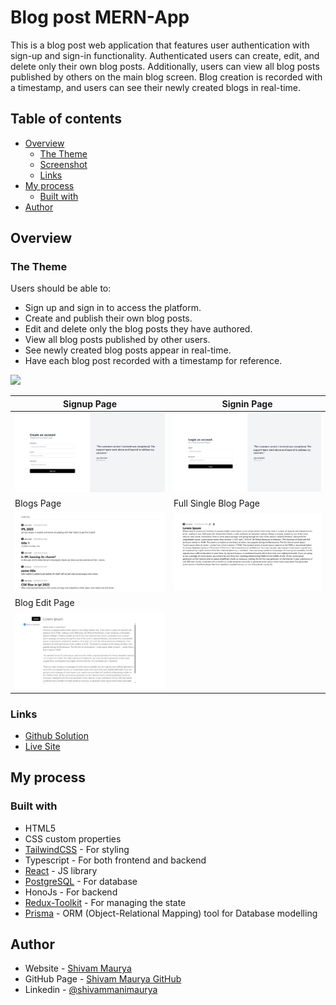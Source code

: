 # Blog post MERN-App

This is a blog post web application that features user authentication with sign-up and sign-in functionality. Authenticated users can create, edit, and delete only their own blog posts. Additionally, users can view all blog posts published by others on the main blog screen. Blog creation is recorded with a timestamp, and users can see their newly created blogs in real-time.

## Table of contents

-   [Overview](#overview)
    -   [The Theme](#the-theme)
    -   [Screenshot](#screenshot)
    -   [Links](#links)
-   [My process](#my-process)
    -   [Built with](#built-with)
-   [Author](#author)

## Overview

### The Theme

Users should be able to:

-   Sign up and sign in to access the platform.
-   Create and publish their own blog posts.
-   Edit and delete only the blog posts they have authored.
-   View all blog posts published by other users.
-   See newly created blog posts appear in real-time.
-   Have each blog post recorded with a timestamp for reference.


![](./screenshot.jpg)

| Signup Page                                                       | Signin Page                                                          |
| ----------------------------------------------------------------- | -------------------------------------------------------------------- |
| ![Tablet](./src/assets/images/screenshots/signupPage.png)         | ![Mobile](./src/assets/images/screenshots/signinPage.png)            |
| Blogs Page                                                        | Full Single Blog Page                                                |
| ![Tablet](./src/assets/images/screenshots/blogsPage.png)          | ![Mobile](./src/assets/images/screenshots/singleBlogPage.png)        |
| Blog Edit Page                                                                                                                           |
| ![Home_Page_PC](./src/assets/images/screenshots/blogEditPage.png)                                                                        |

### Links

-   [Github Solution](https://github.com/ShivamManiMaurya/blog-post-app-frontend)
-   [Live Site](https://blog-post-app-frontend-fsx1.vercel.app)

## My process

### Built with

-   HTML5
-   CSS custom properties
-   [TailwindCSS](https://tailwindcss.com/) - For styling
-   Typescript - For both frontend and backend
-   [React](https://reactjs.org/) - JS library
-   [PostgreSQL](https://www.postgresql.org/) - For database
-   HonoJs - For backend
-   [Redux-Toolkit](https://redux-toolkit.js.org/) - For managing the state
-   [Prisma](https://www.prisma.io/) - ORM (Object-Relational Mapping) tool for Database modelling

## Author

-   Website - [Shivam Maurya](https://shivammanimaurya.github.io/my_portfolio_website/)
-   GitHub Page - [Shivam Maurya GitHub](https://github.com/ShivamManiMaurya)
-   Linkedin - [@shivammanimaurya](https://www.linkedin.com/in/shivammanimaurya)

